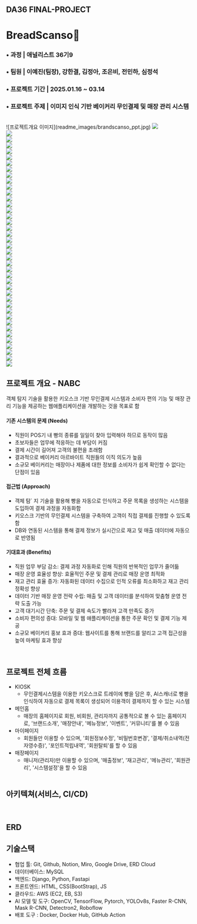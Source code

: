 ## DA36 FINAL-PROJECT
# BreadScanso🍞

### • 과정 | 애널리스트 36기9
### • 팀원 | 이예진(팀장), 강한결, 김정아, 조은비, 전민하, 심정석 
### • 프로젝트 기간 | 2025.01.16 ~ 03.14
### • 프로젝트 주제 | 이미지 인식 기반 베이커리 무인결제 및 매장 관리 시스템
<br>
![프로젝트개요 이미지](readme_images/brandscanso_ppt.jpg)
<img src="{% static 'readme_images/brandscanso_ppt.jpg' %}">
<br>
<img src="{% static 'readme_images/brandscanso_ppt(1).jpg' %}">
<br>
<img src="{% static 'readme_images/brandscanso_ppt(2).jpg' %}">
<br>
<img src="{% static 'readme_images/brandscanso_ppt(3).jpg' %}">
<br>
<img src="{% static 'readme_images/brandscanso_ppt(4).jpg' %}">
<br>
<img src="{% static 'readme_images/brandscanso_ppt(5).jpg' %}">
<br>
<img src="{% static 'readme_images/brandscanso_ppt(6).jpg' %}">
<br>
<img src="{% static 'readme_images/brandscanso_ppt(7).jpg' %}">
<br>
<img src="{% static 'readme_images/brandscanso_ppt(8).jpg' %}">
<br>
<img src="{% static 'readme_images/brandscanso_ppt(9).jpg' %}">
<br>
<img src="{% static 'readme_images/brandscanso_ppt(10).jpg' %}">
<br>
<img src="{% static 'readme_images/brandscanso_ppt(11).jpg' %}">
<br>
<img src="{% static 'readme_images/brandscanso_ppt(12).jpg' %}">
<br>
<img src="{% static 'readme_images/brandscanso_ppt(13).jpg' %}">
<br>
<img src="{% static 'readme_images/brandscanso_ppt(14).jpg' %}">
<br>
<img src="{% static 'readme_images/brandscanso_ppt(15).jpg' %}">
<br>
<img src="{% static 'readme_images/brandscanso_ppt(16).jpg' %}">
<br>
<img src="{% static 'readme_images/brandscanso_ppt(17).jpg' %}">
<br>
<img src="{% static 'readme_images/brandscanso_ppt(18).jpg' %}">
<br>
<img src="{% static 'readme_images/brandscanso_ppt(19).jpg' %}">
<br>
<img src="{% static 'readme_images/brandscanso_ppt(20).jpg' %}">
<br>
<img src="{% static 'readme_images/brandscanso_ppt(21).jpg' %}">
<br>
<img src="{% static 'readme_images/brandscanso_ppt(22).jpg' %}">
<br>
<img src="{% static 'readme_images/brandscanso_ppt(23).jpg' %}">
<br>
<img src="{% static 'readme_images/brandscanso_ppt(24).jpg' %}">
<br>
<img src="{% static 'readme_images/brandscanso_ppt(25).jpg' %}">
<br>
<img src="{% static 'readme_images/brandscanso_ppt(26).jpg' %}">
<br>
<img src="{% static 'readme_images/brandscanso_ppt(27).jpg' %}">
<br>
<img src="{% static 'readme_images/brandscanso_ppt(28).jpg' %}">
<br>
<img src="{% static 'readme_images/brandscanso_ppt(29).jpg' %}">
<br>
<img src="{% static 'readme_images/brandscanso_ppt(30).jpg' %}">
<br>
<img src="{% static 'readme_images/brandscanso_ppt(31).jpg' %}">
<br>
<img src="{% static 'readme_images/brandscanso_ppt(32).jpg' %}">
<br>
<img src="{% static 'readme_images/brandscanso_ppt(33).jpg' %}">
<br>
<img src="{% static 'readme_images/brandscanso_ppt(34).jpg' %}">
<br>
<img src="{% static 'readme_images/brandscanso_ppt(35).jpg' %}">
<br>
<img src="{% static 'readme_images/brandscanso_ppt(36).jpg' %}">
<br>
<img src="{% static 'readme_images/brandscanso_ppt(37).jpg' %}">
<br>
<img src="{% static 'readme_images/brandscanso_ppt(38).jpg' %}">
<br>
<img src="{% static 'readme_images/brandscanso_ppt(39).jpg' %}">
<br>
<img src="{% static 'readme_images/brandscanso_ppt(40).jpg' %}">


## 프로젝트 개요 - NABC

객체 탐지 기술을 활용한 키오스크 기반 무인결제 시스템과 소비자 편의 기능 및 매장 관리 기능을 제공하는 웹애플리케이션을 개발하는 것을 목표로 함

#### 기존 시스템의 문제 (Needs)
- 직원이 POS기 내 빵의 종류를 일일이 찾아 입력해야 하므로 동작이 많음
- 초보자들은 업무에 적응하는 데 부담이 커짐
- 결제 시간이 길어져 고객의 불편을 초래함
- 결과적으로 베이커리 아르바이트 직원들의 이직 의도가 높음
- 소규모 베이커리는 매장이나 제품에 대한 정보를 소비자가 쉽게 확인할 수 없다는 단점이 있음
#### 접근법 (Approach)
- 객체 탐` 지 기술을 활용해 빵을 자동으로 인식하고 주문 목록을 생성하는 시스템을 도입하여 결제 과정을 자동화함
- 키오스크 기반의 무인결제 시스템을 구축하여 고객이 직접 결제를 진행할 수 있도록 함
- DB와 연동된 시스템을 통해 결제 정보가 실시간으로 재고 및 매출 데이터에 자동으로 반영됨
#### 기대효과 (Benefits)
- 직원 업무 부담 감소: 결제 과정 자동화로 인해 직원의 반복적인 업무가 줄어듦
- 매장 운영 효율성 향상: 효율적인 주문 및 결제 관리로 매장 운영 최적화
- 재고 관리 효율 증가: 자동화된 데이터 수집으로 인적 오류를 최소화하고 재고 관리 정확성 향상
- 데이터 기반 매장 운영 전략 수립: 매출 및 고객 데이터를 분석하여 맞춤형 운영 전략 도출 가능
- 고객 대기시간 단축: 주문 및 결제 속도가 빨라져 고객 만족도 증가
- 소비자 편의성 증대: 모바일 및 웹 애플리케이션을 통한 주문 확인 및 결제 기능 제공
- 소규모 베이커리 홍보 효과 증대: 웹사이트를 통해 브랜드를 알리고 고객 접근성을 높여 마케팅 효과 향상
<br>

## 프로젝트 전체 흐름
- KIOSK 
  - 무인결제시스템을 이용한 키오스크로 트레이에 빵을 담은 후, AI스캐너로 빵을 인식하여 자동으로 결제 목록이 생성되어 이용객이 결제까지 할 수 있는 시스템
- 메인홈
  - 매장의 홈페이지로 회원, 비회원, 관리자까지 공통적으로 볼 수 있는 홈페이지로, '브랜드소개', '매장안내', '메뉴정보', '이벤트', '커뮤니티'를 볼 수 있음
- 마이페이지
  - 회원들만 이용할 수 있으며, '회원정보수정', '비밀번호변경', '결제/취소내역(전자영수증)', '포인트적립내역', '회원탈퇴'를 할 수 있음
- 매장페이지 
  - 매니저(관리자)만 이용할 수 있으며, '매출정보', '재고관리', '메뉴관리', '회원관리', '시스템설정'을 할 수 있음
  <br>

## 아키텍쳐(서비스, CI/CD)
<br> 

## ERD

## 기술스택
- 협업 툴: Git, Github, Notion, Miro, Google Drive, ERD Cloud
- 데이터베이스: MySQL
- 백엔드: Django, Python, Fastapi
- 프론트엔드: HTML, CSS(BootStrap), JS
- 클라우드: AWS (EC2, EB, S3)
- AI 모델 및 도구: OpenCV, TensorFlow, Pytorch, YOLOv8s, Faster R-CNN, Mask R-CNN, Detectron2, Roboflow
- 배포 도구 : Docker, Docker Hub, GitHub Action
<br>







